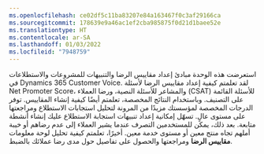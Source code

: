 ```yaml
---
ms.openlocfilehash: ce02df5c11ba83207e84a163467f0c3af29166ca
ms.sourcegitcommit: 178639e9a46ac1ef2cba985875f0d21d1baee52e
ms.translationtype: HT
ms.contentlocale: ar-SA
ms.lasthandoff: 01/03/2022
ms.locfileid: "7948759"
---
```

استعرضت هذه الوحدة مبادئ إعداد مقاييس الرضا والتنبيهات للمشروعات والاستطلاعات في Dynamics 365 Customer Voice.
لقد تعلمتم كيفية إعداد مقاييس الرضا لأسئلة Net Promoter Score، والمشاعر للأسئلة النصية، ورضا العملاء (CSAT) للأسئلة القائمة على التصنيف. وباستخدام النتائج المخصصة، تعلمتم أيضًا كيفية إنشاء المقاييس. توفر الدرجات المخصصة لمؤسستك مزيدًا من المرونة لتحليل استجابات الاستطلاع ومراجعتها على مستوى عالٍ. تسهّل إمكانية إعداد تنبيهات استجابة الاستطلاع عليك إنشاء أنشطة متابعة. بعد ذلك، يمكن للمستخدمين التصرف عندما يشير العملاء إلى عدم رضاهم أو خيبة أملهم تجاه منتج معين أو مستوى خدمة معين. أخيرًا، تعلمتم كيفية تحليل لوحة معلومات **مقاييس الرضا** ومراجعتها والحصول على تفاصيل حول مدى رضا عملائك بالضبط.
